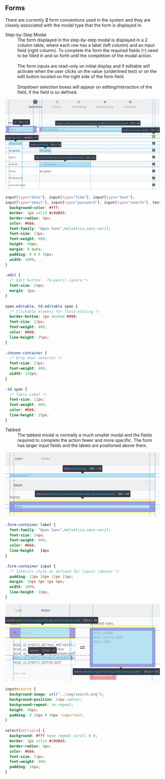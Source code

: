 ## Forms
There are currently **2** form conventions used in the system and they are
closely associated with the modal type that the form is displayed in.

<dl>
  <dt>Step-by-Step Modal</dt>
  <dd>
    The form displayed in the step-by-step modal is displayed in a 2 column table; where each row has a label (left column)
    and an input field (right column). To complete the form the required fields (<code>*</code>) need to be filled in and so forth until the completion of the modal action.
    <br/><br/>
    The form inputs are read-only on initial display and if editable will activate when the user
    clicks on the value (underlined text) or on the edit button located on the right side of the form field.
    <br/><br/>
    Dropdown selection boxes will appear on editing/interaction of the field, if the field is so defined.    
  </dd>
</dl>

![Step-by-step modal form - table spacing and sizes](../../../img/forms-1.png)

```css
input[type="date"], input[type="time"], input[type="text"],
input[type="email"], input[type="password"], input[type="search"], textarea {
  background-color: #fff;
  border: 1px solid #c9d0d3;
  border-radius: 4px;
  color: #666;
  font-family: "Open Sans",Helvetica,sans-serif;
  font-size: 13px;
  font-weight: 600;
  height: 40px;
  margin: 0 auto;
  padding: 0 0 0 10px;
  width: 100%;
}

.edit {
  /* Edit button - fa-pencil-square */
  font-size: 14px;
  margin: 5px;
}

span.editable, td.editable span {
  /* Clickable element for field editing */
  border-bottom: 1px dashed #999;
  font-size: 12px;
  font-weight: 400;
  color: #666;
  line-height: 25px;
}

.chosen-container {
  /* Drop down selector */
  font-size: 13px;
  font-weight: 400;    
  width: 250px;
}

.td span {
  /* Table Label */
  font-size: 12px;
  font-weight: 400;
  color: #666;
  line-height: 25px;
}
```

<dl>  
  <dt>Tabbed</dt>
  <dd>
    The tabbed modal is normally a much smaller modal and the fields required to complete the action fewer and more specific.
    The form has larger input fields and the labels are positioned above them.
  </dd>
</dl>

![Tabbed modal form - 1](../../../img/forms-2.png)

```css
.form-container label {
  font-family: "Open Sans",​Helvetica,​sans-serif;
  font-size: 14px;
  font-weight: 400;
  color: #666;
  line-height	14px
}

.form-container input {
  /* Inherits style as defined for inputs (above) */
  padding: 12px 20px 12px 15px;
  margin: 10px 0px 5px 0px;
  width: 100%;
  line-height: 18px;
}
```

![Tabbed modal form - 2](../../../img/forms-3.png)

```css
input#search {
  background-image: url("../img/search.png");
  background-position: 14px center;
  background-repeat: no-repeat;
  height: 40px;
  padding: 0 20px 0 40px !important;
}

select[multiple] {
  background: #fff none repeat scroll 0 0;
  border: 1px solid #c9d0d3;
  border-radius: 4px;
  color: #666;
  font-size: 13px;
  font-weight: 400;
  padding: 10px;
}
```
